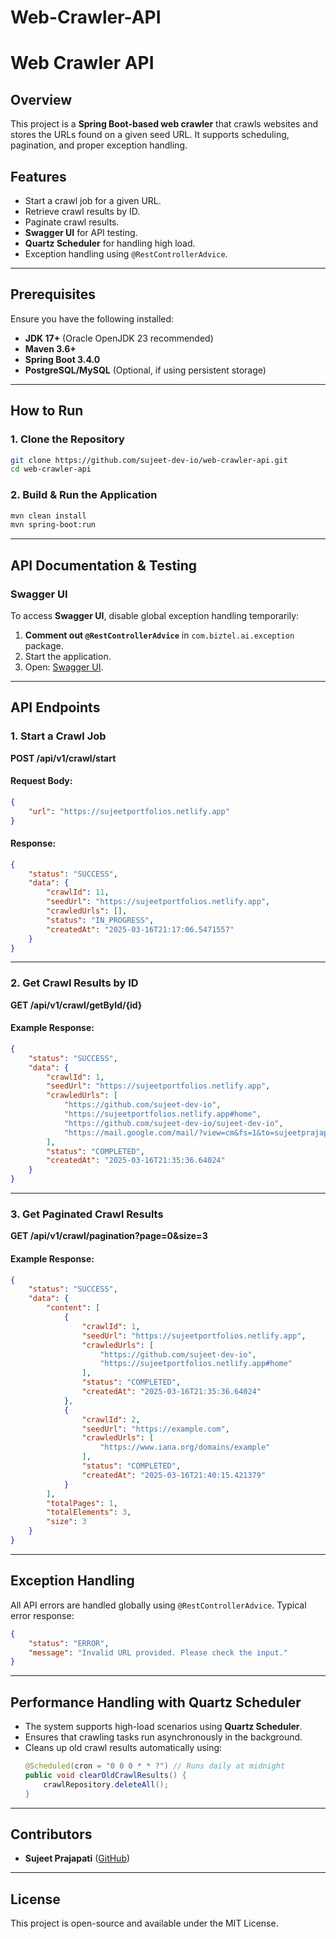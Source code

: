 # Web-Crawler-API
# Web Crawler API

## Overview
This project is a **Spring Boot-based web crawler** that crawls websites and stores the URLs found on a given seed URL. It supports scheduling, pagination, and proper exception handling.

## Features
- Start a crawl job for a given URL.
- Retrieve crawl results by ID.
- Paginate crawl results.
- **Swagger UI** for API testing.
- **Quartz Scheduler** for handling high load.
- Exception handling using `@RestControllerAdvice`.

---

## Prerequisites
Ensure you have the following installed:
- **JDK 17+** (Oracle OpenJDK 23 recommended)
- **Maven 3.6+**
- **Spring Boot 3.4.0**
- **PostgreSQL/MySQL** (Optional, if using persistent storage)

---

## How to Run
### 1. Clone the Repository
```sh
git clone https://github.com/sujeet-dev-io/web-crawler-api.git
cd web-crawler-api
```

### 2. Build & Run the Application
```sh
mvn clean install
mvn spring-boot:run
```

---

## API Documentation & Testing

### **Swagger UI**
To access **Swagger UI**, disable global exception handling temporarily:
1. **Comment out `@RestControllerAdvice`** in `com.biztel.ai.exception` package.
2. Start the application.
3. Open: [Swagger UI](http://localhost:8080/swagger-ui/index.html).

---

## API Endpoints

### **1. Start a Crawl Job**
**POST /api/v1/crawl/start**

#### Request Body:
```json
{
    "url": "https://sujeetportfolios.netlify.app"
}
```

#### Response:
```json
{
    "status": "SUCCESS",
    "data": {
        "crawlId": 11,
        "seedUrl": "https://sujeetportfolios.netlify.app",
        "crawledUrls": [],
        "status": "IN_PROGRESS",
        "createdAt": "2025-03-16T21:17:06.5471557"
    }
}
```

---

### **2. Get Crawl Results by ID**
**GET /api/v1/crawl/getById/{id}**

#### Example Response:
```json
{
    "status": "SUCCESS",
    "data": {
        "crawlId": 1,
        "seedUrl": "https://sujeetportfolios.netlify.app",
        "crawledUrls": [
            "https://github.com/sujeet-dev-io",
            "https://sujeetportfolios.netlify.app#home",
            "https://github.com/sujeet-dev-io/sujeet-dev-io",
            "https://mail.google.com/mail/?view=cm&fs=1&to=sujeetprajap02@gmail.com"
        ],
        "status": "COMPLETED",
        "createdAt": "2025-03-16T21:35:36.64024"
    }
}
```

---

### **3. Get Paginated Crawl Results**
**GET /api/v1/crawl/pagination?page=0&size=3**

#### Example Response:
```json
{
    "status": "SUCCESS",
    "data": {
        "content": [
            {
                "crawlId": 1,
                "seedUrl": "https://sujeetportfolios.netlify.app",
                "crawledUrls": [
                    "https://github.com/sujeet-dev-io",
                    "https://sujeetportfolios.netlify.app#home"
                ],
                "status": "COMPLETED",
                "createdAt": "2025-03-16T21:35:36.64024"
            },
            {
                "crawlId": 2,
                "seedUrl": "https://example.com",
                "crawledUrls": [
                    "https://www.iana.org/domains/example"
                ],
                "status": "COMPLETED",
                "createdAt": "2025-03-16T21:40:15.421379"
            }
        ],
        "totalPages": 1,
        "totalElements": 3,
        "size": 3
    }
}
```

---

## **Exception Handling**
All API errors are handled globally using `@RestControllerAdvice`. Typical error response:
```json
{
    "status": "ERROR",
    "message": "Invalid URL provided. Please check the input."
}
```

---

## **Performance Handling with Quartz Scheduler**
- The system supports high-load scenarios using **Quartz Scheduler**.
- Ensures that crawling tasks run asynchronously in the background.
- Cleans up old crawl results automatically using:
  ```java
  @Scheduled(cron = "0 0 0 * * ?") // Runs daily at midnight
  public void clearOldCrawlResults() {
      crawlRepository.deleteAll();
  }
  ```

---

## **Contributors**
- **Sujeet Prajapati** ([GitHub](https://github.com/sujeet-dev-io))

---

## **License**
This project is open-source and available under the MIT License.

